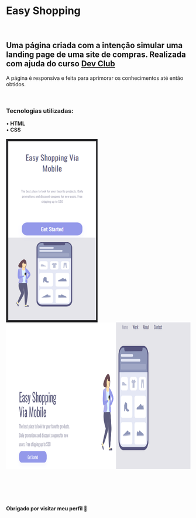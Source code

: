 <h1><b> Easy Shopping </b></h1>
<br>
<h2> Uma página criada com a intenção simular uma landing page de uma site de compras. Realizada com ajuda do curso <a href="http://rodolfomori.com.br/devclub" target=_blank>Dev Club </a></h2>
<p> A página é responsiva e feita para aprimorar os conhecimentos até então obtidos. </p>
<br>
<h3> Tecnologias utilizadas: </h3>
•<b> HTML</b> 
<br>
•<b> CSS</b>
<br>
  <br>
<div>
  <img src="https://github.com/JexSparrow/easy-shopping/blob/master/assets/cell.png?raw=true" width= 250px height=500px align= left margin-right= 40px> 
  <img src="https://github.com/JexSparrow/easy-shopping/blob/master/assets/wide.png?raw=true" width= 700px height= 400px align= center margin-bottom= 50px> 
</div>
  <br>
  <br>
  <br>
  <br>
  <br>
  <p> <b> Obrigado por visitar meu perfil <b> 💙</p>
  
